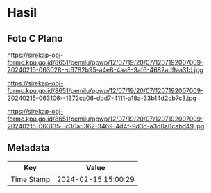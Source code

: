 # Hasil

## Foto C Plano

https://sirekap-obj-formc.kpu.go.id/8651/pemilu/ppwp/12/07/19/20/07/1207192007009-20240215-063028--c6782b95-a4e8-4aa8-9af6-4682ad9aa31d.jpg

https://sirekap-obj-formc.kpu.go.id/8651/pemilu/ppwp/12/07/19/20/07/1207192007009-20240215-063106--1372ca06-dbd7-4111-a18a-33b14d2cb7c3.jpg

https://sirekap-obj-formc.kpu.go.id/8651/pemilu/ppwp/12/07/19/20/07/1207192007009-20240215-063135--c30a5362-3469-4d4f-9d3d-a3d0a0cabd49.jpg


## Metadata

| Key        | Value               |
| ---------- | ------------------- |
| Time Stamp | 2024-02-15 15:00:29 |



